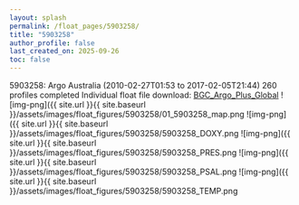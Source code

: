 ```yaml
---
layout: splash
permalink: /float_pages/5903258/
title: "5903258"
author_profile: false
last_created_on: 2025-09-26
toc: false
---
```

 
5903258: Argo Australia (2010-02-27T01:53 to 2017-02-05T21:44)
260 profiles completed
Individual float file download: [BGC_Argo_Plus_Global](https://ftp.soest.hawaii.edu/bgc_argo_plus/Individual_Floats/outliers_removed/5903258_Sprof_processed.nc)
![img-png]({{ site.url }}{{ site.baseurl }}/assets/images/float_figures/5903258/01_5903258_map.png
![img-png]({{ site.url }}{{ site.baseurl }}/assets/images/float_figures/5903258/5903258_DOXY.png
![img-png]({{ site.url }}{{ site.baseurl }}/assets/images/float_figures/5903258/5903258_PRES.png
![img-png]({{ site.url }}{{ site.baseurl }}/assets/images/float_figures/5903258/5903258_PSAL.png
![img-png]({{ site.url }}{{ site.baseurl }}/assets/images/float_figures/5903258/5903258_TEMP.png
